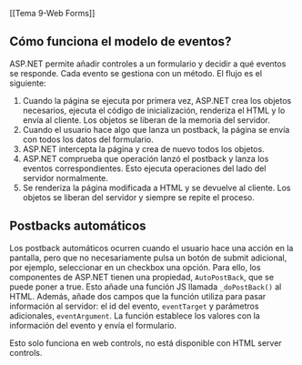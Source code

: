 [[Tema 9-Web Forms]]

## Cómo funciona el modelo de eventos?
ASP.NET permite añadir controles a un formulario y decidir a qué eventos se responde. Cada evento se gestiona con un método. El flujo es el siguiente:
1. Cuando la página se ejecuta por primera vez, ASP.NET crea los objetos necesarios, ejecuta el código de inicialización, renderiza el HTML y lo envía al cliente. Los objetos se liberan de la memoria del servidor.
2. Cuando el usuario hace algo que lanza un postback, la página se envía con todos los datos del formulario.
3. ASP.NET intercepta la página y crea de nuevo todos los objetos.
4. ASP.NET comprueba que operación lanzó el postback y lanza los eventos correspondientes. Esto ejecuta operaciones del lado del servidor normalmente.
5. Se renderiza la página modificada a HTML y se devuelve al cliente. Los objetos se liberan del servidor y siempre se repite el proceso.

## Postbacks automáticos
Los postback automáticos ocurren cuando el usuario hace una acción en la pantalla, pero que no necesariamente pulsa un botón de submit adicional, por ejemplo, seleccionar en un checkbox una opción. Para ello, los componentes de ASP.NET tienen una propiedad, `AutoPostBack`, que se puede poner a true. Esto añade una función JS llamada `_doPostBack()` al HTML. Además, añade dos campos que la función utiliza para pasar información al servidor: el id del evento, `eventTarget` y parámetros adicionales, `eventArgument`. La función establece los valores con la información del evento y envía el formulario.

Esto solo funciona en web controls, no está disponible con HTML server controls.


